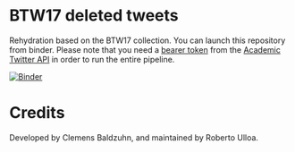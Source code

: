 # BTW17 deleted tweets

Rehydration based on the BTW17 collection. You can launch this repository from binder. Please note that you need a [bearer token](https://developer.twitter.com/en/docs/authentication/oauth-2-0/bearer-tokens) from the [Academic Twitter API](https://developer.twitter.com/en/products/twitter-api/academic-research) in order to run the entire pipeline.


[![Binder](https://notebooks.gesis.org/badge_logo.svg)](https://notebooks.gesis.org/v2/gh/gesiscss/btw17_deleted_tweets/HEAD)


# Credits

Developed by Clemens Baldzuhn, and maintained by Roberto Ulloa.

